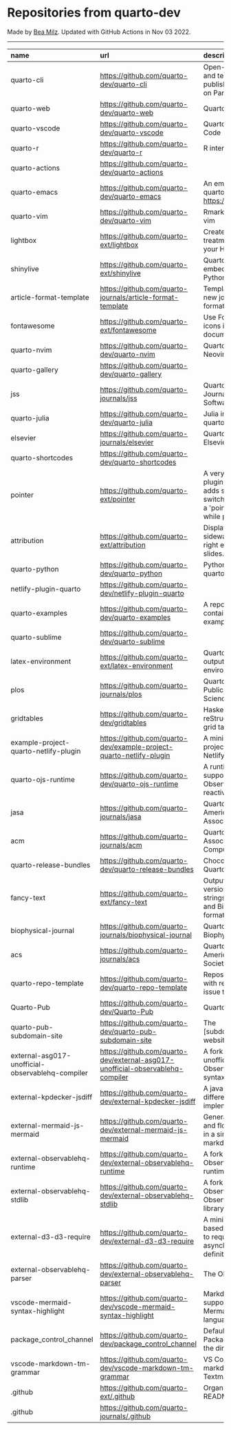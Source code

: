 # Repositories from quarto-dev
Made by [Bea Milz](https://twitter.com/beamilz).
Updated with GitHub Actions in Nov 03 2022.
<hr> 

|name                                             |url                                                                            |description                                                                                                                       | stars| forks| open_issues|
|:------------------------------------------------|:------------------------------------------------------------------------------|:---------------------------------------------------------------------------------------------------------------------------------|-----:|-----:|-----------:|
|quarto-cli                                       |https://github.com/quarto-dev/quarto-cli                                       |Open-source scientific and technical publishing system built on Pandoc.                                                           |  1413|   117|         463|
|quarto-web                                       |https://github.com/quarto-dev/quarto-web                                       |Quarto website                                                                                                                    |   104|   224|          18|
|quarto-vscode                                    |https://github.com/quarto-dev/quarto-vscode                                    |Quarto extension for VS Code                                                                                                      |   101|    10|          40|
|quarto-r                                         |https://github.com/quarto-dev/quarto-r                                         |R interface to quarto-cli                                                                                                         |    88|    11|          40|
|quarto-actions                                   |https://github.com/quarto-dev/quarto-actions                                   |                                                                                                                                  |    61|    18|          20|
|quarto-emacs                                     |https://github.com/quarto-dev/quarto-emacs                                     |An emacs mode for quarto: https://quarto.org                                                                                      |    54|     7|           2|
|quarto-vim                                       |https://github.com/quarto-dev/quarto-vim                                       |Rmarkdown support for vim                                                                                                         |    43|     9|           6|
|lightbox                                         |https://github.com/quarto-ext/lightbox                                         |Create lightbox treatments for images in your HTML documents.                                                                     |    32|     2|           5|
|shinylive                                        |https://github.com/quarto-ext/shinylive                                        |Quarto extension to embed Shinylive for Python applications                                                                       |    29|     1|           1|
|article-format-template                          |https://github.com/quarto-journals/article-format-template                     |Template for creating a new journal article format for Quarto                                                                     |    29|     3|           7|
|fontawesome                                      |https://github.com/quarto-ext/fontawesome                                      |Use Font Awesome icons in HTML and PDF documents.                                                                                 |    28|     7|           2|
|quarto-nvim                                      |https://github.com/quarto-dev/quarto-nvim                                      |Quarto mode for Neovim                                                                                                            |    21|     0|           2|
|quarto-gallery                                   |https://github.com/quarto-dev/quarto-gallery                                   |                                                                                                                                  |    16|    10|           0|
|jss                                              |https://github.com/quarto-journals/jss                                         |Quarto template for the Journal of Statistical Software                                                                           |    11|     2|           3|
|quarto-julia                                     |https://github.com/quarto-dev/quarto-julia                                     |Julia interface to quarto-cli                                                                                                     |    10|     0|           5|
|elsevier                                         |https://github.com/quarto-journals/elsevier                                    |Quarto template for Elsevier Journals                                                                                             |     9|     3|           4|
|quarto-shortcodes                                |https://github.com/quarto-dev/quarto-shortcodes                                |                                                                                                                                  |     8|     1|           2|
|pointer                                          |https://github.com/quarto-ext/pointer                                          |A very simple RevealJS plugin extension that adds support for switching the cursor to a 'pointer' style element while presenting. |     8|     1|           0|
|attribution                                      |https://github.com/quarto-ext/attribution                                      |Display attribution text sideways along the right edge of Revealjs slides.                                                        |     8|     0|           1|
|quarto-python                                    |https://github.com/quarto-dev/quarto-python                                    |Python interface to quarto-cli                                                                                                    |     7|     0|           0|
|netlify-plugin-quarto                            |https://github.com/quarto-dev/netlify-plugin-quarto                            |                                                                                                                                  |     6|     1|           4|
|quarto-examples                                  |https://github.com/quarto-dev/quarto-examples                                  |A repository of self-contained quarto examples                                                                                    |     6|     0|           0|
|quarto-sublime                                   |https://github.com/quarto-dev/quarto-sublime                                   |                                                                                                                                  |     6|     1|           1|
|latex-environment                                |https://github.com/quarto-ext/latex-environment                                |Quarto extension to output custom LaTeX environments.                                                                             |     6|     4|           0|
|plos                                             |https://github.com/quarto-journals/plos                                        |Quarto template for Public Library of Science                                                                                     |     6|     1|          10|
|gridtables                                       |https://github.com/quarto-dev/gridtables                                       |Haskell parser for reStructuredText-style grid tables.                                                                            |     2|     0|           4|
|example-project-quarto-netlify-plugin            |https://github.com/quarto-dev/example-project-quarto-netlify-plugin            |A minimal Quarto project using Quarto's Netlify plugin                                                                            |     2|     0|           0|
|quarto-ojs-runtime                               |https://github.com/quarto-dev/quarto-ojs-runtime                               |A runtime for quarto's support of ObservableHQ's reactive Javascript                                                              |     2|     1|           2|
|jasa                                             |https://github.com/quarto-journals/jasa                                        |Quarto template for the American Statistical Association Journals                                                                 |     2|     1|           0|
|acm                                              |https://github.com/quarto-journals/acm                                         |Quarto template for the Association of Computing Machinery                                                                        |     2|     2|           5|
|quarto-release-bundles                           |https://github.com/quarto-dev/quarto-release-bundles                           |Chocolatey package for Quarto                                                                                                     |     1|     0|           1|
|fancy-text                                       |https://github.com/quarto-ext/fancy-text                                       |Output nicely formatted versions of fancy strings such as LaTeX and BibTeX in multiple formats.                                   |     1|     1|           0|
|biophysical-journal                              |https://github.com/quarto-journals/biophysical-journal                         |Quarto template for Biophysical journal                                                                                           |     1|     1|           0|
|acs                                              |https://github.com/quarto-journals/acs                                         |Quarto template for the American Chemical Society                                                                                 |     1|     0|           0|
|quarto-repo-template                             |https://github.com/quarto-dev/quarto-repo-template                             |Repository template with readme styling, issue templates, etc                                                                     |     0|     0|           0|
|Quarto-Pub                                       |https://github.com/quarto-dev/Quarto-Pub                                       |Quarto Pub                                                                                                                        |     0|     0|           2|
|quarto-pub-subdomain-site                        |https://github.com/quarto-dev/quarto-pub-subdomain-site                        |The [subdomain].quarto.pub website                                                                                                |     0|     0|           0|
|external-asg017-unofficial-observablehq-compiler |https://github.com/quarto-dev/external-asg017-unofficial-observablehq-compiler |A fork of @asg017's unofficial compiler for Observable notebook syntax                                                            |     0|     0|           0|
|external-kpdecker-jsdiff                         |https://github.com/quarto-dev/external-kpdecker-jsdiff                         |A javascript text differencing implementation.                                                                                    |     0|     0|           0|
|external-mermaid-js-mermaid                      |https://github.com/quarto-dev/external-mermaid-js-mermaid                      |Generation of diagram and flowchart from text in a similar manner as markdown                                                     |     0|     0|           0|
|external-observablehq-runtime                    |https://github.com/quarto-dev/external-observablehq-runtime                    |A fork of the Observable dataflow runtime.                                                                                        |     0|     0|           0|
|external-observablehq-stdlib                     |https://github.com/quarto-dev/external-observablehq-stdlib                     |A fork of ObservableHQ's Observable standard library.                                                                             |     0|     0|           0|
|external-d3-d3-require                           |https://github.com/quarto-dev/external-d3-d3-require                           |A minimal, promise-based implementation to require asynchronous module definitions.                                               |     0|     0|           0|
|external-observablehq-parser                     |https://github.com/quarto-dev/external-observablehq-parser                     |The Observable parser.                                                                                                            |     0|     0|           0|
|vscode-mermaid-syntax-highlight                  |https://github.com/quarto-dev/vscode-mermaid-syntax-highlight                  |Markdown syntax support for the Mermaid charting language                                                                         |     0|     0|           0|
|package_control_channel                          |https://github.com/quarto-dev/package_control_channel                          |Default channel file for Package Control. Follow the directions at:                                                               |     0|     0|           0|
|vscode-markdown-tm-grammar                       |https://github.com/quarto-dev/vscode-markdown-tm-grammar                       |VS Code built-in markdown extension's Textmate grammar                                                                            |     0|     0|           0|
|.github                                          |https://github.com/quarto-ext/.github                                          |Organization profile README source                                                                                                |     0|     0|           0|
|.github                                          |https://github.com/quarto-journals/.github                                     |                                                                                                                                  |     0|     2|           1|
